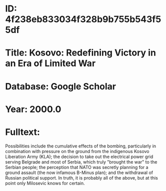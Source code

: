 # ID: 4f238eb833034f328b9b755b543f55df
# Title: Kosovo: Redefining Victory in an Era of Limited War
# Database: Google Scholar
# Year: 2000.0
# Fulltext:
Possibilities include the cumulative effects of the bombing, particularly in combination with pressure on the ground from the indigenous Kosovo Liberation Army (KLA); the decision to take out the electrical power grid serving Belgrade and most of Serbia, which truly "brought the war" to the Serbian people; the perception that NATO was secretly planning for a ground assault (the now infamous B-Minus plan); and the withdrawal of Russian political support.
In truth, it is probably all of the above, but at this point only Milosevic knows for certain.